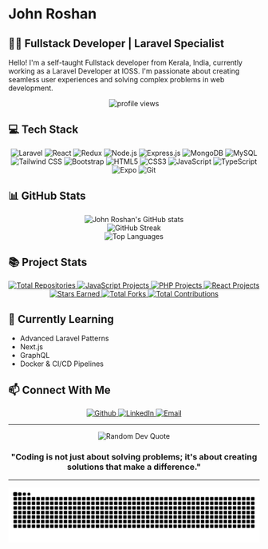 # John Roshan

## 👨‍💻 Fullstack Developer | Laravel Specialist

Hello! I'm a self-taught Fullstack developer from Kerala, India, currently working as a Laravel Developer at IOSS. I'm passionate about creating seamless user experiences and solving complex problems in web development.

<div align="center">
  <img src="https://komarev.com/ghpvc/?username=johnroshan2255&label=Profile%20views&color=0e75b6&style=flat" alt="profile views" />
</div>

## 💻 Tech Stack

<div align="center">
  
  ![Laravel](https://img.shields.io/badge/Laravel-FF2D20?style=for-the-badge&logo=laravel&logoColor=white)
  ![React](https://img.shields.io/badge/React-20232A?style=for-the-badge&logo=react&logoColor=61DAFB)
  ![Redux](https://img.shields.io/badge/Redux-593D88?style=for-the-badge&logo=redux&logoColor=white)
  ![Node.js](https://img.shields.io/badge/Node.js-43853D?style=for-the-badge&logo=node.js&logoColor=white)
  ![Express.js](https://img.shields.io/badge/Express.js-404D59?style=for-the-badge)
  ![MongoDB](https://img.shields.io/badge/MongoDB-4EA94B?style=for-the-badge&logo=mongodb&logoColor=white)
  ![MySQL](https://img.shields.io/badge/MySQL-00000F?style=for-the-badge&logo=mysql&logoColor=white)
  ![Tailwind CSS](https://img.shields.io/badge/Tailwind_CSS-38B2AC?style=for-the-badge&logo=tailwind-css&logoColor=white)
  ![Bootstrap](https://img.shields.io/badge/Bootstrap-563D7C?style=for-the-badge&logo=bootstrap&logoColor=white)
  ![HTML5](https://img.shields.io/badge/HTML5-E34F26?style=for-the-badge&logo=html5&logoColor=white)
  ![CSS3](https://img.shields.io/badge/CSS3-1572B6?style=for-the-badge&logo=css3&logoColor=white)
  ![JavaScript](https://img.shields.io/badge/JavaScript-F7DF1E?style=for-the-badge&logo=javascript&logoColor=black)
  ![TypeScript](https://img.shields.io/badge/TypeScript-007ACC?style=for-the-badge&logo=typescript&logoColor=white)
  ![Expo](https://img.shields.io/badge/Expo-000020?style=for-the-badge&logo=expo&logoColor=#D85AFC)
  ![Git](https://img.shields.io/badge/Git-F05032?style=for-the-badge&logo=git&logoColor=white)
  
</div>

## 📊 GitHub Stats

<div align="center">
  <img src="https://github-readme-stats.vercel.app/api?username=johnroshan2255&show_icons=true&count_private=true&title_color=3382ed&text_color=ffffff&icon_color=3382ed&bg_color=1c1917&hide_border=true&show_icons=true" alt="John Roshan's GitHub stats" />
</div>

<div align="center">
  <img src="https://github-readme-streak-stats.herokuapp.com/?user=johnroshan2255&stroke=ffffff&background=1c1917&ring=3382ed&fire=3382ed&currStreakNum=ffffff&currStreakLabel=3382ed&sideNums=ffffff&sideLabels=ffffff&dates=ffffff&hide_border=true" alt="GitHub Streak" />
</div>

<div align="center">
  <img src="https://github-readme-stats.vercel.app/api/top-langs/?username=johnroshan2255&layout=compact&title_color=3382ed&text_color=ffffff&icon_color=3382ed&bg_color=1c1917&hide_border=true" alt="Top Languages" />
</div>

## 📚 Project Stats

<div align="center">
  
  <a href="https://github.com/johnroshan2255?tab=repositories">
    <img src="https://custom-icon-badges.herokuapp.com/badge/Total%20Repositories-25+-blue?style=for-the-badge&logoColor=white&logo=repo" alt="Total Repositories"/>
  </a>
  
  <a href="https://github.com/johnroshan2255?tab=repositories&q=&type=&language=javascript&sort=">
    <img src="https://custom-icon-badges.herokuapp.com/badge/JavaScript%20Projects-10+-yellow?style=for-the-badge&logo=javascript&logoColor=white" alt="JavaScript Projects"/>
  </a>
  
  <a href="https://github.com/johnroshan2255?tab=repositories&q=&type=&language=php&sort=">
    <img src="https://custom-icon-badges.herokuapp.com/badge/PHP%20Projects-8+-purple?style=for-the-badge&logo=php&logoColor=white" alt="PHP Projects"/>
  </a>
  
  <a href="https://github.com/johnroshan2255?tab=repositories&q=&type=&language=react&sort=">
    <img src="https://custom-icon-badges.herokuapp.com/badge/React%20Projects-7+-61DAFB?style=for-the-badge&logo=react&logoColor=black" alt="React Projects"/>
  </a>
  
  <br>
  
  <a href="https://github.com/johnroshan2255?tab=repositories&q=&type=&language=&sort=stargazers">
    <img src="https://custom-icon-badges.herokuapp.com/badge/Stars%20Earned-40+-yellow?style=for-the-badge&logo=star&logoColor=white" alt="Stars Earned"/>
  </a>
  
  <a href="https://github.com/johnroshan2255?tab=repositories&q=&type=source&language=&sort=forks">
    <img src="https://custom-icon-badges.herokuapp.com/badge/Total%20Forks-15+-green?style=for-the-badge&logo=fork&logoColor=white" alt="Total Forks"/>
  </a>
  
  <a href="https://github.com/johnroshan2255?tab=repositories&q=&type=&language=&sort=">
    <img src="https://custom-icon-badges.herokuapp.com/badge/Contributions-220+-blue?style=for-the-badge&logo=git-commit&logoColor=white" alt="Total Contributions"/>
  </a>
  
</div>

## 🌱 Currently Learning

- Advanced Laravel Patterns
- Next.js
- GraphQL
- Docker & CI/CD Pipelines

## 📫 Connect With Me

<div align="center">
  <a href="https://github.com/johnroshan2255" target="_blank">
    <img alt="Github" src="https://img.shields.io/badge/GitHub-%2312100E.svg?&style=for-the-badge&logo=Github&logoColor=white" />
  </a> 
  <a href="https://www.linkedin.com/in/john-roshan-03a9a0239" target="_blank">
    <img alt="LinkedIn" src="https://img.shields.io/badge/linkedin-%230077B5.svg?&style=for-the-badge&logo=linkedin&logoColor=white" />
  </a>
  <a href="mailto:johnroshan2255@gmail.com">
    <img alt="Email" src="https://img.shields.io/badge/Email-D14836?style=for-the-badge&logo=gmail&logoColor=white" />
  </a>
</div>

---

<div align="center">
  <img src="https://quotes-github-readme.vercel.app/api?type=horizontal&theme=radical" alt="Random Dev Quote"/>
</div>

<div align="center">
  
  ### "Coding is not just about solving problems; it's about creating solutions that make a difference."
  
</div>

---

<div align="center">
  <img src="https://raw.githubusercontent.com/johnroshan2255/johnroshan2255/output/github-contribution-grid-snake.svg" />
</div>
